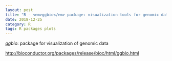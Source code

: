 ```yaml
---
layout: post
title: "R - <em>ggbio</em> package: visualization tools for genomic data"
date: 2018-12-25
category: R
tags: R packages plots
---
```



<em>ggbio</em>: package for visualization of genomic data

<a href="http://bioconductor.org/packages/release/bioc/html/ggbio.html">http://bioconductor.org/packages/release/bioc/html/ggbio.html</a>
